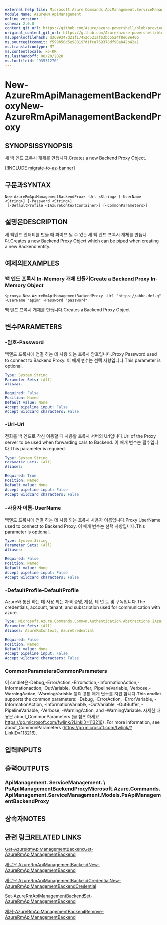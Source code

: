 ```yaml
---
external help file: Microsoft.Azure.Commands.ApiManagement.ServiceManagement.dll-Help.xml
Module Name: AzureRM.ApiManagement
online version: ''
schema: 2.0.0
content_git_url: https://github.com/Azure/azure-powershell/blob/preview/src/ResourceManager/ApiManagement/Commands.ApiManagement/help/New-AzureRmApiManagementBackendProxy.md
original_content_git_url: https://github.com/Azure/azure-powershell/blob/preview/src/ResourceManager/ApiManagement/Commands.ApiManagement/help/New-AzureRmApiManagementBackendProxy.md
ms.openlocfilehash: d3699347d21f17452d521afb3bc5524f8e68e40b
ms.sourcegitcommit: f599b50d5e980197d1fca769378df90a842b42a1
ms.translationtype: MT
ms.contentlocale: ko-KR
ms.lasthandoff: 08/20/2020
ms.locfileid: "93531270"
---
```

# <span data-ttu-id="8f72f-101">New-AzureRmApiManagementBackendProxy</span><span class="sxs-lookup"><span data-stu-id="8f72f-101">New-AzureRmApiManagementBackendProxy</span></span>

## <span data-ttu-id="8f72f-102">SYNOPSIS</span><span class="sxs-lookup"><span data-stu-id="8f72f-102">SYNOPSIS</span></span>
<span data-ttu-id="8f72f-103">새 백 엔드 프록시 개체를 만듭니다.</span><span class="sxs-lookup"><span data-stu-id="8f72f-103">Creates a new Backend Proxy Object.</span></span>

[!INCLUDE [migrate-to-az-banner](../../includes/migrate-to-az-banner.md)]

## <span data-ttu-id="8f72f-104">구문과</span><span class="sxs-lookup"><span data-stu-id="8f72f-104">SYNTAX</span></span>

```
New-AzureRmApiManagementBackendProxy -Url <String> [-UserName <String>] [-Password <String>]
 [-DefaultProfile <IAzureContextContainer>] [<CommonParameters>]
```

## <span data-ttu-id="8f72f-105">설명은</span><span class="sxs-lookup"><span data-stu-id="8f72f-105">DESCRIPTION</span></span>
<span data-ttu-id="8f72f-106">새 백엔드 엔터티를 만들 때 파이프 될 수 있는 새 백 엔드 프록시 개체를 만듭니다.</span><span class="sxs-lookup"><span data-stu-id="8f72f-106">Creates a new Backend Proxy Object which can be piped when creating a new Backend entity.</span></span>

## <span data-ttu-id="8f72f-107">예제의</span><span class="sxs-lookup"><span data-stu-id="8f72f-107">EXAMPLES</span></span>

### <span data-ttu-id="8f72f-108">백 엔드 프록시 In-Memory 개체 만들기</span><span class="sxs-lookup"><span data-stu-id="8f72f-108">Create a Backend Proxy In-Memory Object</span></span>
```
$proxy= New-AzureRmApiManagementBackendProxy -Url "https://abbc.def.g" -UserName "apim" -Password "password"
```

<span data-ttu-id="8f72f-109">백 엔드 프록시 개체를 만듭니다.</span><span class="sxs-lookup"><span data-stu-id="8f72f-109">Creates a Backend Proxy Object</span></span>

## <span data-ttu-id="8f72f-110">변수</span><span class="sxs-lookup"><span data-stu-id="8f72f-110">PARAMETERS</span></span>

### <span data-ttu-id="8f72f-111">-암호</span><span class="sxs-lookup"><span data-stu-id="8f72f-111">-Password</span></span>
<span data-ttu-id="8f72f-112">백엔드 프록시에 연결 하는 데 사용 되는 프록시 암호입니다.</span><span class="sxs-lookup"><span data-stu-id="8f72f-112">Proxy Password used to connect to Backend Proxy.</span></span>
<span data-ttu-id="8f72f-113">이 매개 변수는 선택 사항입니다.</span><span class="sxs-lookup"><span data-stu-id="8f72f-113">This parameter is optional.</span></span>

```yaml
Type: System.String
Parameter Sets: (All)
Aliases: 

Required: False
Position: Named
Default value: None
Accept pipeline input: False
Accept wildcard characters: False
```

### <span data-ttu-id="8f72f-114">-Url</span><span class="sxs-lookup"><span data-stu-id="8f72f-114">-Url</span></span>
<span data-ttu-id="8f72f-115">전화를 백 엔드로 착신 이동할 때 사용할 프록시 서버의 Url입니다.</span><span class="sxs-lookup"><span data-stu-id="8f72f-115">Url of the Proxy server to be used when forwarding calls to Backend.</span></span>
<span data-ttu-id="8f72f-116">이 매개 변수는 필수입니다.</span><span class="sxs-lookup"><span data-stu-id="8f72f-116">This parameter is required.</span></span>

```yaml
Type: System.String
Parameter Sets: (All)
Aliases: 

Required: True
Position: Named
Default value: None
Accept pipeline input: False
Accept wildcard characters: False
```

### <span data-ttu-id="8f72f-117">-사용자 이름</span><span class="sxs-lookup"><span data-stu-id="8f72f-117">-UserName</span></span>
<span data-ttu-id="8f72f-118">백엔드 프록시에 연결 하는 데 사용 되는 프록시 사용자 이름입니다.</span><span class="sxs-lookup"><span data-stu-id="8f72f-118">Proxy UserName used to connect to Backend Proxy.</span></span>
<span data-ttu-id="8f72f-119">이 매개 변수는 선택 사항입니다.</span><span class="sxs-lookup"><span data-stu-id="8f72f-119">This parameter is optional.</span></span>

```yaml
Type: System.String
Parameter Sets: (All)
Aliases: 

Required: False
Position: Named
Default value: None
Accept pipeline input: False
Accept wildcard characters: False
```

### <span data-ttu-id="8f72f-120">-DefaultProfile</span><span class="sxs-lookup"><span data-stu-id="8f72f-120">-DefaultProfile</span></span>
<span data-ttu-id="8f72f-121">Azure와 통신 하는 데 사용 되는 자격 증명, 계정, 테 넌 트 및 구독입니다.</span><span class="sxs-lookup"><span data-stu-id="8f72f-121">The credentials, account, tenant, and subscription used for communication with azure.</span></span>

```yaml
Type: Microsoft.Azure.Commands.Common.Authentication.Abstractions.IAzureContextContainer
Parameter Sets: (All)
Aliases: AzureRmContext, AzureCredential

Required: False
Position: Named
Default value: None
Accept pipeline input: False
Accept wildcard characters: False
```

### <span data-ttu-id="8f72f-122">CommonParameters</span><span class="sxs-lookup"><span data-stu-id="8f72f-122">CommonParameters</span></span>
<span data-ttu-id="8f72f-123">이 cmdlet은-Debug,-ErrorAction,-Erroraction,-InformationAction,-Informationaction,-OutVariable,-OutBuffer,-PipelineVariable,-Verbose,-WarningAction,-WarningVariable 등의 공통 매개 변수를 지원 합니다.</span><span class="sxs-lookup"><span data-stu-id="8f72f-123">This cmdlet supports the common parameters: -Debug, -ErrorAction, -ErrorVariable, -InformationAction, -InformationVariable, -OutVariable, -OutBuffer, -PipelineVariable, -Verbose, -WarningAction, and -WarningVariable.</span></span> <span data-ttu-id="8f72f-124">자세한 내용은 about_CommonParameters (을 참조 하세요 https://go.microsoft.com/fwlink/?LinkID=113216) .</span><span class="sxs-lookup"><span data-stu-id="8f72f-124">For more information, see about_CommonParameters (https://go.microsoft.com/fwlink/?LinkID=113216).</span></span>

## <span data-ttu-id="8f72f-125">입력</span><span class="sxs-lookup"><span data-stu-id="8f72f-125">INPUTS</span></span>

## <span data-ttu-id="8f72f-126">출력</span><span class="sxs-lookup"><span data-stu-id="8f72f-126">OUTPUTS</span></span>

### <span data-ttu-id="8f72f-127">ApiManagement. ServiceManagement. \ PsApiManagementBackendProxy</span><span class="sxs-lookup"><span data-stu-id="8f72f-127">Microsoft.Azure.Commands.ApiManagement.ServiceManagement.Models.PsApiManagementBackendProxy</span></span>

## <span data-ttu-id="8f72f-128">상속자</span><span class="sxs-lookup"><span data-stu-id="8f72f-128">NOTES</span></span>

## <span data-ttu-id="8f72f-129">관련 링크</span><span class="sxs-lookup"><span data-stu-id="8f72f-129">RELATED LINKS</span></span>

[<span data-ttu-id="8f72f-130">Get-AzureRmApiManagementBackend</span><span class="sxs-lookup"><span data-stu-id="8f72f-130">Get-AzureRmApiManagementBackend</span></span>](./Get-AzureRmApiManagementBackend)

[<span data-ttu-id="8f72f-131">새로운 AzureRmApiManagementBackend</span><span class="sxs-lookup"><span data-stu-id="8f72f-131">New-AzureRmApiManagementBackend</span></span>](./New-AzureRmApiManagementBackend.md)

[<span data-ttu-id="8f72f-132">새로운 AzureRmApiManagementBackendCredential</span><span class="sxs-lookup"><span data-stu-id="8f72f-132">New-AzureRmApiManagementBackendCredential</span></span>](./New-AzureRmApiManagementBackendCredential.md)

[<span data-ttu-id="8f72f-133">Set-AzureRmApiManagementBackend</span><span class="sxs-lookup"><span data-stu-id="8f72f-133">Set-AzureRmApiManagementBackend</span></span>](./Set-AzureRmApiManagementBackend.md)

[<span data-ttu-id="8f72f-134">제거-AzureRmApiManagementBackend</span><span class="sxs-lookup"><span data-stu-id="8f72f-134">Remove-AzureRmApiManagementBackend</span></span>](./Remove-AzureRmApiManagementBackend.md)
